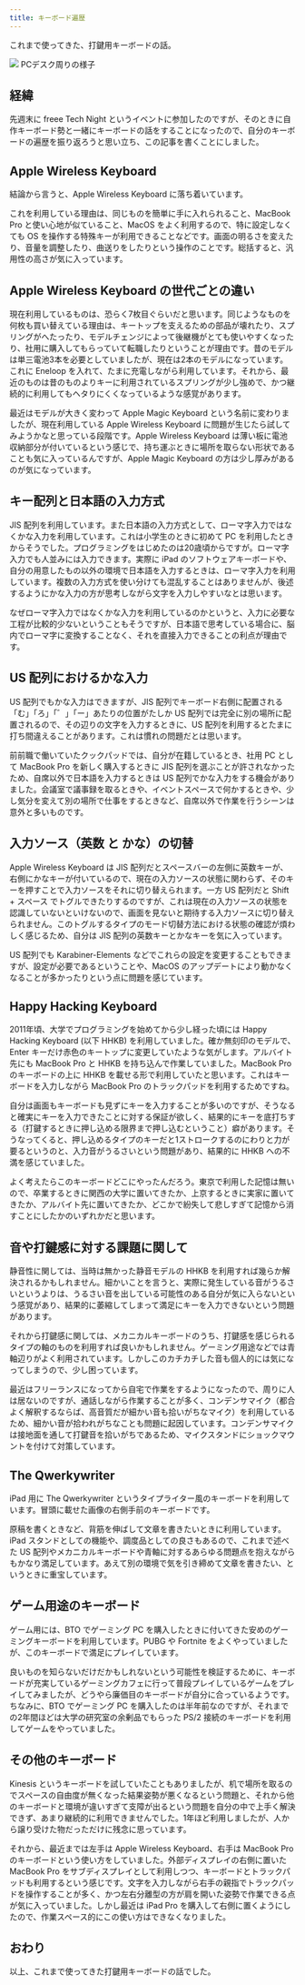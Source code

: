 ```yaml
---
title: キーボード遍歴
---
```


これまで使ってきた、打鍵用キーボードの話。

![](/images/2018-12-16-keyboards-1.jpg)
PCデスク周りの様子

## 経緯

先週末に freee Tech Night というイベントに参加したのですが、そのときに自作キーボード勢と一緒にキーボードの話をすることになったので、自分のキーボードの遍歴を振り返ろうと思い立ち、この記事を書くことにしました。

## Apple Wireless Keyboard

結論から言うと、Apple Wireless Keyboard に落ち着いています。

これを利用している理由は、同じものを簡単に手に入れられること、MacBook Pro と使い心地が似ていること、MacOS をよく利用するので、特に設定しなくても OS を操作する特殊キーが利用できることなどです。画面の明るさを変えたり、音量を調整したり、曲送りをしたりという操作のことです。総括すると、汎用性の高さが気に入っています。

## Apple Wireless Keyboard の世代ごとの違い

現在利用しているものは、恐らく7枚目ぐらいだと思います。同じようなものを何枚も買い替えている理由は、キートップを支えるための部品が壊れたり、スプリングがへたったり、モデルチェンジによって後継機がとても使いやすくなったり、社用に購入してもらっていて転職したりということが理由です。昔のモデルは単三電池3本を必要としていましたが、現在は2本のモデルになっています。これに Eneloop を入れて、たまに充電しながら利用しています。それから、最近のものは昔のものよりキーに利用されているスプリングが少し強めで、かつ継続的に利用してもヘタりにくくなっているような感覚があります。

最近はモデルが大きく変わって Apple Magic Keyboard という名前に変わりましたが、現在利用している Apple Wireless Keyboard に問題が生じたら試してみようかなと思っている段階です。Apple Wireless Keyboard は薄い板に電池収納部分が付いているという感じで、持ち運ぶときに場所を取らない形状であることも気に入っているんですが、Apple Magic Keyboard の方は少し厚みがあるのが気になっています。

## キー配列と日本語の入力方式

JIS 配列を利用しています。また日本語の入力方式として、ローマ字入力ではなくかな入力を利用しています。これは小学生のときに初めて PC を利用したときからそうでした。プログラミングをはじめたのは20歳頃からですが。ローマ字入力でも人並みには入力できます。実際に iPad のソフトウェアキーボードや、自分の用意したもの以外の環境で日本語を入力するときは、ローマ字入力を利用しています。複数の入力方式を使い分けても混乱することはありませんが、後述するようにかな入力の方が思考しながら文字を入力しやすいなとは思います。

なぜローマ字入力ではなくかな入力を利用しているのかというと、入力に必要な工程が比較的少ないということもそうですが、日本語で思考している場合に、脳内でローマ字に変換することなく、それを直接入力できることの利点が理由です。

## US 配列におけるかな入力

US 配列でもかな入力はできますが、JIS 配列でキーボード右側に配置される「む」「ろ」「゛」「ー」あたりの位置がたしか US 配列では完全に別の場所に配置されるので、その辺りの文字を入力するときに、US 配列を利用するとたまに打ち間違えることがあります。これは慣れの問題だとは思います。

前前職で働いていたクックパッドでは、自分が在籍しているとき、社用 PC として MacBook Pro を新しく購入するときに JIS 配列を選ぶことが許されなかったため、自席以外で日本語を入力するときは US 配列でかな入力をする機会がありました。会議室で議事録を取るときや、イベントスペースで何かするときや、少し気分を変えて別の場所で仕事をするときなど、自席以外で作業を行うシーンは意外と多いものです。

## 入力ソース（英数 と かな）の切替

Apple Wireless Keyboard は JIS 配列だとスペースバーの左側に英数キーが、右側にかなキーが付いているので、現在の入力ソースの状態に関わらず、そのキーを押すことで入力ソースをそれに切り替えられます。一方 US 配列だと Shift + スペース でトグルできたりするのですが、これは現在の入力ソースの状態を認識していないといけないので、画面を見ないと期待する入力ソースに切り替えられません。このトグルするタイプのモード切替方法における状態の確認が煩わしく感じるため、自分は JIS 配列の英数キーとかなキーを気に入っています。

US 配列でも Karabiner-Elements などでこれらの設定を変更することもできますが、設定が必要であるということや、MacOS のアップデートにより動かなくなることが多かったりという点に問題を感じています。

## Happy Hacking Keyboard

2011年頃、大学でプログラミングを始めてから少し経った頃には Happy Hacking Keyboard (以下 HHKB) を利用していました。確か無刻印のモデルで、Enter キーだけ赤色のキートップに変更していたような気がします。アルバイト先にも MacBook Pro と HHKB を持ち込んで作業していました。MacBook Pro のキーボードの上に HHKB を載せる形で利用していたと思います。これはキーボードを入力しながら MacBook Pro のトラックパッドを利用するためですね。

自分は画面もキーボードも見ずにキーを入力することが多いのですが、そうなると確実にキーを入力できたことに対する保証が欲しく、結果的にキーを底打ちする（打鍵するときに押し込める限界まで押し込むということ）癖があります。そうなってくると、押し込めるタイプのキーだと1ストロークするのにわりと力が要るというのと、入力音がうるさいという問題があり、結果的に HHKB への不満を感じていました。

よく考えたらこのキーボードどこにやったんだろう。東京で利用した記憶は無いので、卒業するときに関西の大学に置いてきたか、上京するときに実家に置いてきたか、アルバイト先に置いてきたか、どこかで紛失して悲しすぎて記憶から消すことにしたかのいずれかだと思います。

## 音や打鍵感に対する課題に関して

静音性に関しては、当時は無かった静音モデルの HHKB を利用すれば幾らか解決されるかもしれません。細かいことを言うと、実際に発生している音がうるさいというよりは、うるさい音を出している可能性のある自分が気に入らないという感覚があり、結果的に萎縮してしまって満足にキーを入力できないという問題があります。

それから打鍵感に関しては、メカニカルキーボードのうち、打鍵感を感じられるタイプの軸のものを利用すれば良いかもしれません。ゲーミング用途などでは青軸辺りがよく利用されています。しかしこのカチカチした音も個人的には気になってしまうので、少し困っています。

最近はフリーランスになってから自宅で作業をするようになったので、周りに人は居ないのですが、通話しながら作業することが多く、コンデンサマイク（都合よく解釈するならば、高音質だが細かい音も拾いがちなマイク）を利用しているため、細かい音が拾われがちなことも問題に起因しています。コンデンサマイクは接地面を通して打鍵音を拾いがちであるため、マイクスタンドにショックマウントを付けて対策しています。

## The Qwerkywriter

iPad 用に The Qwerkywriter というタイプライター風のキーボードを利用しています。冒頭に載せた画像の右側手前のキーボードです。

原稿を書くときなど、背筋を伸ばして文章を書きたいときに利用しています。iPad スタンドとしての機能や、調度品としての良さもあるので、これまで述べた US 配列やメカニカルキーボードや青軸に対するあらゆる問題点を抱えながらもかなり満足しています。あえて別の環境で気を引き締めて文章を書きたい、というときに重宝しています。

## ゲーム用途のキーボード

ゲーム用には、BTO でゲーミング PC を購入したときに付いてきた安めのゲーミングキーボードを利用しています。PUBG や Fortnite をよくやっていましたが、このキーボードで満足にプレイしています。

良いものを知らないだけだかもしれないという可能性を検証するために、キーボードが充実しているゲーミングカフェに行って普段プレイしているゲームをプレイしてみましたが、どうやら廉価目のキーボードが自分に合っているようです。ちなみに、BTO でゲーミング PC を購入したのは半年前なのですが、それまでの2年間ほどは大学の研究室の余剰品でもらった PS/2 接続のキーボードを利用してゲームをやっていました。

## その他のキーボード

Kinesis というキーボードを試していたこともありましたが、机で場所を取るのでスペースの自由度が無くなった結果姿勢が悪くなるという問題と、それから他のキーボードと環境が違いすぎて支障が出るという問題を自分の中で上手く解決できず、あまり継続的に利用できませんでした。1年ほど利用しましたが、人から譲り受けた物だっただけに残念に思っています。

それから、最近までは左手は Apple Wireless Keyboard、右手は MacBook Pro のキーボードという使い方をしていました。外部ディスプレイの右側に置いた MacBook Pro をサブディスプレイとして利用しつつ、キーボードとトラックパッドも利用するという感じです。文字を入力しながら右手の親指でトラックパッドを操作することが多く、かつ左右分離型の方が肩を開いた姿勢で作業できる点が気に入っていました。しかし最近は iPad Pro を購入して右側に置くようにしたので、作業スペース的にこの使い方はできなくなりました。

## おわり

以上、これまで使ってきた打鍵用キーボードの話でした。
